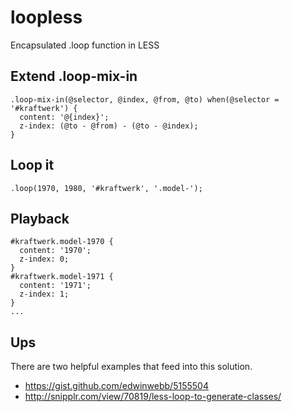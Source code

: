 loopless
========

Encapsulated .loop function in LESS

Extend .loop-mix-in
-------------------

    .loop-mix-in(@selector, @index, @from, @to) when(@selector = '#kraftwerk') {
      content: '@{index}';
      z-index: (@to - @from) - (@to - @index);
    }

Loop it
-------

    .loop(1970, 1980, '#kraftwerk', '.model-');
    

Playback
--------

    #kraftwerk.model-1970 {
      content: '1970';
      z-index: 0;
    }
    #kraftwerk.model-1971 {
      content: '1971';
      z-index: 1;
    }
    ...

Ups
---

There are two helpful examples that feed into this solution.

- https://gist.github.com/edwinwebb/5155504
- http://snipplr.com/view/70819/less-loop-to-generate-classes/

